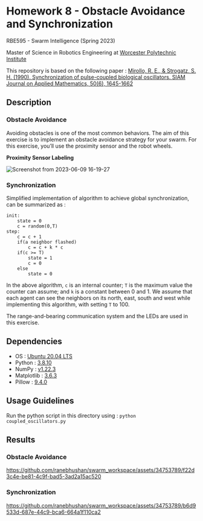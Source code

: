 # Homework 8 - Obstacle Avoidance and Synchronization

RBE595 - Swarm Intelligence (Spring 2023)

Master of Science in Robotics Engineering at [Worcester Polytechnic Institute](https://www.wpi.edu/)

This repository is based on the following paper : [Mirollo, R. E., & Strogatz, S. H. (1990). Synchronization of pulse-coupled biological oscillators. SIAM Journal on Applied Mathematics, 50(6), 1645-1662](https://epubs.siam.org/doi/10.1137/0150098)

## Description

### Obstacle Avoidance

Avoiding obstacles is one of the most common behaviors. The aim of this exercise is to implement
an obstacle avoidance strategy for your swarm. For this exercise, you’ll use the proximity sensor and
the robot wheels.

**Proximity Sensor Labeling**

![Screenshot from 2023-06-09 16-19-27](https://github.com/ranebhushan/swarm_workspace/assets/34753789/44817d2b-dd10-4f53-8bac-9275cd467f81)

### Synchronization

Simplified implementation of algorithm to achieve global synchronization, can be summarized as :

```
init:
    state = 0
    c = random(0,T)
step:
    c = c + 1
    if(a neighbor flashed)
        c = c + k * c
    if(c >= T)
        state = 1
        c = 0
    else
        state = 0
```

In the above algorithm, `c` is an internal counter; `T` is the maximum value the counter can assume; and `k` is a constant between 0 and 1. We assume that each agent can see the neighbors on its north, east, south and west while implementing this algorithm, with setting `T` to 100.

The range-and-bearing communication system and the LEDs are used in this exercise.

## Dependencies
- OS : [Ubuntu 20.04 LTS](https://releases.ubuntu.com/20.04/)
- Python : [3.8.10](https://www.python.org/downloads/release/python-3810/)
- NumPy : [v1.22.3](https://numpy.org/)
- Matplotlib : [3.6.3](https://matplotlib.org/stable/index.html)
- Pillow : [9.4.0](https://pillow.readthedocs.io/en/stable/)

## Usage Guidelines

Run the python script in this directory using : `python coupled_oscillators.py`

## Results

### Obstacle Avoidance

https://github.com/ranebhushan/swarm_workspace/assets/34753789/f22d3c4e-be81-4c9f-bad5-3ad2a15ac520

### Synchronization

https://github.com/ranebhushan/swarm_workspace/assets/34753789/b6d9533d-687e-44c9-bca6-664a1f110ca2
